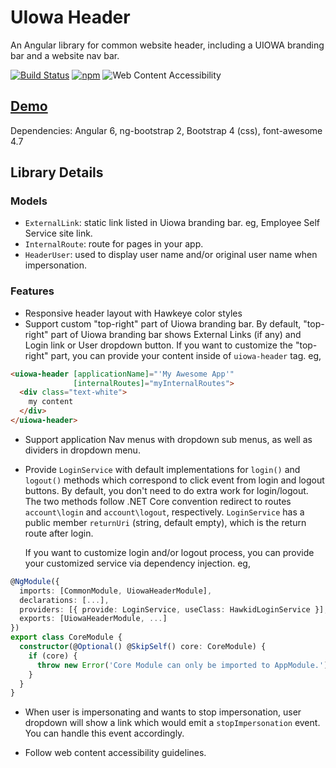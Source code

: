 # UIowa Header

An Angular library for common website header, including a UIOWA branding bar and a website nav bar.

[![Build Status](https://img.shields.io/travis/changhuixu/uiowa-header-demo/master.svg?label=Travis%20CI&style=flat-square)](https://travis-ci.org/changhuixu/uiowa-header-demo)
[![npm](https://img.shields.io/npm/v/@uiowa/uiowa-header.svg?style=flat-square)](https://www.npmjs.com/package/@uiowa/uiowa-header)
![Web Content Accessibility](https://img.shields.io/badge/Accessibility-100-brightgreen.svg?longCache=true&style=flat-square)

## [Demo](https://uiowa-header.firebaseapp.com)

Dependencies: Angular 6, ng-bootstrap 2, Bootstrap 4 (css), font-awesome 4.7

## Library Details

### Models

* `ExternalLink`: static link listed in Uiowa branding bar. eg, Employee Self Service site link.
* `InternalRoute`: route for pages in your app.
* `HeaderUser`: used to display user name and/or original user name when impersonation.

### Features

* Responsive header layout with Hawkeye color styles
* Support custom "top-right" part of Uiowa branding bar. By default, "top-right" part of Uiowa branding bar shows External Links (if any) and Login link or User dropdown button. If you want to customize the "top-right" part, you can provide your content inside of `uiowa-header` tag. eg,

```html
<uiowa-header [applicationName]="'My Awesome App'"
              [internalRoutes]="myInternalRoutes">
  <div class="text-white">
    my content
  </div>
</uiowa-header>
```

* Support application Nav menus with dropdown sub menus, as well as dividers in dropdown menu.
* Provide `LoginService` with default implementations for `login()` and `logout()` methods which correspond to click event from login and logout buttons. By default, you don't need to do extra work for login/logout. The two methods follow .NET Core convention redirect to routes `account\login` and `account\logout`, respectively. `LoginService` has a public member `returnUri` (string, default empty), which is the return route after login.

  If you want to customize login and/or logout process, you can provide your customized service via dependency injection. eg,

```typescript
@NgModule({
  imports: [CommonModule, UiowaHeaderModule],
  declarations: [...],
  providers: [{ provide: LoginService, useClass: HawkidLoginService }],
  exports: [UiowaHeaderModule, ...]
})
export class CoreModule {
  constructor(@Optional() @SkipSelf() core: CoreModule) {
    if (core) {
      throw new Error('Core Module can only be imported to AppModule.');
    }
  }
}
```

* When user is impersonating and wants to stop impersonation, user dropdown will show a link which would emit a `stopImpersonation` event. You can handle this event accordingly.

* Follow web content accessibility guidelines.
